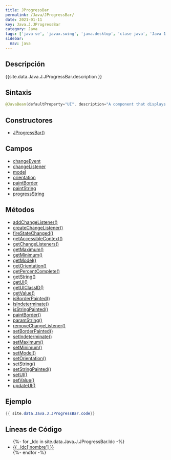 ```yaml
---
title: JProgressBar
permalink: /Java/JProgressBar/
date: 2021-01-11
key: Java.J.JProgressBar
category: Java
tags: ['java se', 'javax.swing', 'java.desktop', 'clase java', 'Java 1.2']
sidebar: 
  nav: java
---
```


## Descripción
{{site.data.Java.J.JProgressBar.description }}

## Sintaxis
~~~java
@JavaBean(defaultProperty="UI", description="A component that displays an integer value.") public class JProgressBar extends JComponent implements SwingConstants, Accessible
~~~

## Constructores
* [JProgressBar()](/Java/JProgressBar/JProgressBar/)

## Campos
* [changeEvent](/Java/JProgressBar/changeEvent)
* [changeListener](/Java/JProgressBar/changeListener)
* [model](/Java/JProgressBar/model)
* [orientation](/Java/JProgressBar/orientation)
* [paintBorder](/Java/JProgressBar/paintBorder)
* [paintString](/Java/JProgressBar/paintString)
* [progressString](/Java/JProgressBar/progressString)

## Métodos
* [addChangeListener()](/Java/JProgressBar/addChangeListener)
* [createChangeListener()](/Java/JProgressBar/createChangeListener)
* [fireStateChanged()](/Java/JProgressBar/fireStateChanged)
* [getAccessibleContext()](/Java/JProgressBar/getAccessibleContext)
* [getChangeListeners()](/Java/JProgressBar/getChangeListeners)
* [getMaximum()](/Java/JProgressBar/getMaximum)
* [getMinimum()](/Java/JProgressBar/getMinimum)
* [getModel()](/Java/JProgressBar/getModel)
* [getOrientation()](/Java/JProgressBar/getOrientation)
* [getPercentComplete()](/Java/JProgressBar/getPercentComplete)
* [getString()](/Java/JProgressBar/getString)
* [getUI()](/Java/JProgressBar/getUI)
* [getUIClassID()](/Java/JProgressBar/getUIClassID)
* [getValue()](/Java/JProgressBar/getValue)
* [isBorderPainted()](/Java/JProgressBar/isBorderPainted)
* [isIndeterminate()](/Java/JProgressBar/isIndeterminate)
* [isStringPainted()](/Java/JProgressBar/isStringPainted)
* [paintBorder()](/Java/JProgressBar/paintBorder)
* [paramString()](/Java/JProgressBar/paramString)
* [removeChangeListener()](/Java/JProgressBar/removeChangeListener)
* [setBorderPainted()](/Java/JProgressBar/setBorderPainted)
* [setIndeterminate()](/Java/JProgressBar/setIndeterminate)
* [setMaximum()](/Java/JProgressBar/setMaximum)
* [setMinimum()](/Java/JProgressBar/setMinimum)
* [setModel()](/Java/JProgressBar/setModel)
* [setOrientation()](/Java/JProgressBar/setOrientation)
* [setString()](/Java/JProgressBar/setString)
* [setStringPainted()](/Java/JProgressBar/setStringPainted)
* [setUI()](/Java/JProgressBar/setUI)
* [setValue()](/Java/JProgressBar/setValue)
* [updateUI()](/Java/JProgressBar/updateUI)

## Ejemplo
~~~java
{{ site.data.Java.J.JProgressBar.code}}
~~~

## Líneas de Código
<ul>
{%- for _ldc in site.data.Java.J.JProgressBar.ldc -%}
   <li>
       <a href="{{_ldc['url'] }}">{{ _ldc['nombre'] }}</a>
   </li>
{%- endfor -%}
</ul>
